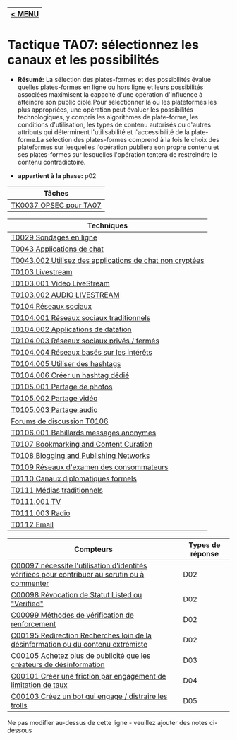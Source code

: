 |[< MENU](../README.md)|
|---|
# Tactique TA07: sélectionnez les canaux et les possibilités

* **Résumé:** La sélection des plates-formes et des possibilités évalue quelles plates-formes en ligne ou hors ligne et leurs possibilités associées maximisent la capacité d'une opération d'influence à atteindre son public cible.Pour sélectionner la ou les plateformes les plus appropriées, une opération peut évaluer les possibilités technologiques, y compris les algorithmes de plate-forme, les conditions d'utilisation, les types de contenu autorisés ou d'autres attributs qui déterminent l'utilisabilité et l'accessibilité de la plate-forme.La sélection des plates-formes comprend à la fois le choix des plateformes sur lesquelles l'opération publiera son propre contenu et ses plates-formes sur lesquelles l'opération tentera de restreindre le contenu contradictoire.

* **appartient à la phase:** p02



|Tâches |
|----- |
|[TK0037 OPSEC pour TA07](../../generated_pages/tasks/TK0037.md) |



|Techniques |
|---------- |
|[T0029 Sondages en ligne](../../generated_pages/techniques/T0029.md) |
|[T0043 Applications de chat](../../generated_pages/techniques/T0043.md) ||[T0043.001 Utilisez des applications de chat cryptées](../../generated_pages/techniques/T0043.001.md) |
|[T0043.002 Utilisez des applications de chat non cryptées](../../generated_pages/techniques/T0043.002.md) |
|[T0103 Livestream](../../generated_pages/techniques/T0103.md) |
|[T0103.001 Video LiveStream](../../generated_pages/techniques/T0103.001.md) |
|[T0103.002 AUDIO LIVESTREAM](../../generated_pages/techniques/T0103.002.md) |
|[T0104 Réseaux sociaux](../../generated_pages/techniques/T0104.md) |
|[T0104.001 Réseaux sociaux traditionnels](../../generated_pages/techniques/T0104.001.md) |
|[T0104.002 Applications de datation](../../generated_pages/techniques/T0104.002.md) |
|[T0104.003 Réseaux sociaux privés / fermés](../../generated_pages/techniques/T0104.003.md) |
|[T0104.004 Réseaux basés sur les intérêts](../../generated_pages/techniques/T0104.004.md) |
|[T0104.005 Utiliser des hashtags](../../generated_pages/techniques/T0104.005.md) |
|[T0104.006 Créer un hashtag dédié](../../generated_pages/techniques/T0104.006.md) ||[T0105 Networks de partage de supports](../../generated_pages/techniques/T0105.md) |
|[T0105.001 Partage de photos](../../generated_pages/techniques/T0105.001.md) |
|[T0105.002 Partage vidéo](../../generated_pages/techniques/T0105.002.md) |
|[T0105.003 Partage audio](../../generated_pages/techniques/T0105.003.md) |
|[Forums de discussion T0106](../../generated_pages/techniques/T0106.md) |
|[T0106.001 Babillards messages anonymes](../../generated_pages/techniques/T0106.001.md) |
|[T0107 Bookmarking and Content Curation](../../generated_pages/techniques/T0107.md) |
|[T0108 Blogging and Publishing Networks](../../generated_pages/techniques/T0108.md) |
|[T0109 Réseaux d'examen des consommateurs](../../generated_pages/techniques/T0109.md) |
|[T0110 Canaux diplomatiques formels](../../generated_pages/techniques/T0110.md) |
|[T0111 Médias traditionnels](../../generated_pages/techniques/T0111.md) |
|[T0111.001 TV](../../generated_pages/techniques/T0111.001.md) ||[T0111.002 Journal](../../generated_pages/techniques/T0111.002.md) |
|[T0111.003 Radio](../../generated_pages/techniques/T0111.003.md) |
|[T0112 Email](../../generated_pages/techniques/T0112.md) |



|Compteurs |Types de réponse |
|-------- |-------------- |
|[C00097 nécessite l'utilisation d'identités vérifiées pour contribuer au scrutin ou à commenter](../../generated_pages/counters/C00097.md) |D02 |
|[C00098 Révocation de Statut Listed ou "Verified"](../../generated_pages/counters/C00098.md) |D02 |
|[C00099 Méthodes de vérification de renforcement](../../generated_pages/counters/C00099.md) |D02 |
|[C00195 Redirection Recherches loin de la désinformation ou du contenu extrémiste](../../generated_pages/counters/C00195.md) |D02 |
|[C00105 Achetez plus de publicité que les créateurs de désinformation](../../generated_pages/counters/C00105.md) |D03 |
|[C00101 Créer une friction par engagement de limitation de taux](../../generated_pages/counters/C00101.md) |D04 ||[C00090 Faux Système d'engagement](../../generated_pages/counters/C00090.md) |D05 |
|[C00103 Créez un bot qui engage / distraire les trolls](../../generated_pages/counters/C00103.md) |D05 |


Ne pas modifier au-dessus de cette ligne - veuillez ajouter des notes ci-dessous